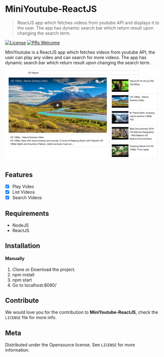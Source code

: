 # MiniYoutube-ReactJS
> ReactJS app which fetches videos from youtube API and displays it to the user. The app has dynamic search bar which return result upon changing the search term.

[![License][license-image]][license-url]
[![PRs Welcome](https://img.shields.io/badge/PRs-welcome-brightgreen.svg?style=flat-square)](http://makeapullrequest.com)

MiniYoutube is a ReactJS app which fetches videos from youtube API, the user can play any video and can search for more videos. The app has dynamic search bar which return result upon changing the search term.

![](./screenshots/screenshot1.png)

## Features

- [x] Play Video
- [x] List Videos
- [x] Search Videos

## Requirements

- NodeJS
- ReactJS

## Installation

#### Manually
1. Clone or Download the project.
2. npm install
3. npm start
4. Go to localhost:8080/

## Contribute

We would love you for the contribution to **MiniYoutube-ReactJS**, check the ``LICENSE`` file for more info.

## Meta



Distributed under the Opensource license. See ``LICENSE`` for more information.


[license-image]: https://img.shields.io/badge/License-GPL%20v3-blue.svg
[license-url]: LICENSE